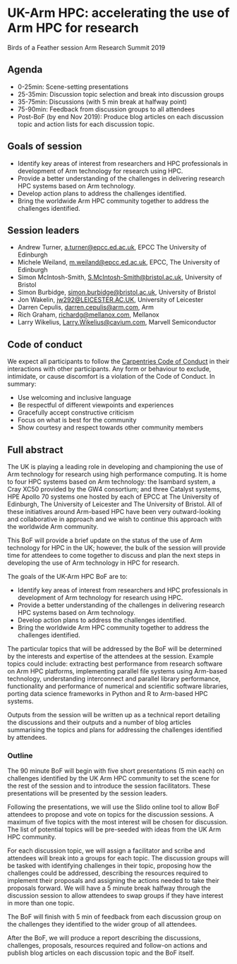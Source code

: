 # UK-Arm HPC: accelerating the use of Arm HPC for research

Birds of a Feather session
Arm Research Summit 2019

## Agenda

* 0-25min: Scene-setting presentations
* 25-35min: Discussion topic selection and break into discussion groups
* 35-75min: Discussions (with 5 min break at halfway point)
* 75-90min: Feedback from discussion groups to all attendees
* Post-BoF (by end Nov 2019): Produce blog articles on each discussion topic and action lists for each discussion topic.

## Goals of session

* Identify key areas of interest from researchers and HPC professionals in development of Arm technology for research using HPC.
* Provide a better understanding of the challenges in delivering research HPC systems based on Arm technology.
* Develop action plans to address the challenges identified.
* Bring the worldwide Arm HPC community together to address the challenges identified.

## Session leaders

* Andrew	Turner,	a.turner@epcc.ed.ac.uk, EPCC The University of Edinburgh
* Michele	Weiland,	m.weiland@epcc.ed.ac.uk,	EPCC, The University of Edinburgh
* Simon	McIntosh-Smith,	S.McIntosh-Smith@bristol.ac.uk,	University of Bristol
* Simon	Burbidge,	simon.burbidge@bristol.ac.uk,	University of Bristol
* Jon	Wakelin,	jw292@LEICESTER.AC.UK,	University of Leicester
* Darren	Cepulis,	darren.cepulis@arm.com,	Arm
* Rich	Graham,	richardg@mellanox.com,	Mellanox
* Larry	Wikelius,	Larry.Wikelius@cavium.com,	Marvell Semiconductor

## Code of conduct

We expect all participants to follow the [Carpentries Code of Conduct](https://docs.carpentries.org/topic_folders/policies/code-of-conduct.html) in their interactions 
with other participants. Any form or behaviour to exclude, intimidate, or cause discomfort is a
violation of the Code of Conduct. In summary:

* Use welcoming and inclusive language
* Be respectful of different viewpoints and experiences
* Gracefully accept constructive criticism
* Focus on what is best for the community
* Show courtesy and respect towards other community members

## Full abstract

The UK is playing a leading role in developing and championing the use of Arm technology for research using high performance computing. It is home to four HPC systems based on Arm technology: the Isambard system, a Cray XC50 provided by the GW4 consortium; and three Catalyst systems, HPE Apollo 70 systems one hosted by each of EPCC at The University of Edinburgh, The University of Leicester and The University of Bristol. All of these initiatives around Arm-based HPC have been very outward-looking and collaborative in approach and we wish to continue this approach with the worldwide Arm community.

This BoF will provide a brief update on the status of the use of Arm technology for HPC in the UK; however, the bulk of the session will provide time for attendees to come together to discuss and plan the next steps in developing the use of Arm technology in HPC for research.

The goals of the UK-Arm HPC BoF are to:

* Identify key areas of interest from researchers and HPC professionals in development of Arm technology for research using HPC.
* Provide a better understanding of the challenges in delivering research HPC systems based on Arm technology.
* Develop action plans to address the challenges identified.
* Bring the worldwide Arm HPC community together to address the challenges identified.

The particular topics that will be addressed by the BoF will be determined by the interests and expertise of the attendees at the session. Example topics could include: extracting best performance from research software on Arm HPC platforms, implementing parallel file systems using Arm-based technology, understanding interconnect and parallel library performance, functionality and performance of numerical and scientific software libraries, porting data science frameworks in Python and R to Arm-based HPC systems.

Outputs from the session will be written up as a technical report detailing the discussions and their outputs and a number of blog articles summarising the topics and plans for addressing the challenges identified by attendees.

### Outline

The 90 minute BoF will begin with five short presentations (5 min each) on challenges identified by the UK Arm HPC community to set the scene for the rest of the session and to introduce the session facilitators. These presentations will be presented by the session leaders.

Following the presentations, we will use the Slido online tool to allow BoF attendees to propose and vote on topics for the discussion sessions. A maximum of five topics with the most interest will be chosen for discussion. The list of potential topics will be pre-seeded with ideas from the UK Arm HPC community.

For each discussion topic, we will assign a facilitator and scribe and attendees will break into a groups for each topic. The discussion groups will be tasked with identifying challenges in their topic, proposing how the challenges could be addressed, describing the resources required to implement their proposals and assigning the actions needed to take their proposals forward. We will have a 5 minute break halfway through the discussion session to allow attendees to swap groups if they have interest in more than one topic.

The BoF will finish with 5 min of feedback from each discussion group on the challenges they identified to the wider group of all attendees.

After the BoF, we will produce a report describing the discussions, challenges, proposals, resources required and follow-on actions and publish blog articles on each discussion topic and the BoF itself.

